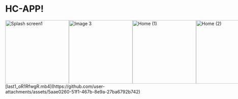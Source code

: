 # HC-APP!

<div style="display: flex; justify-content: space-around;">
  <img src="https://github.com/user-attachments/assets/3484bd85-9419-4d2f-91c0-1e32623c99be" alt="Splash screen1" width="200"/>
  <img src="https://github.com/user-attachments/assets/96907212-b9b9-4b74-8064-dfbcb63c2428" alt="Image 3" width="200"/>
  <img src="https://github.com/user-attachments/assets/0cc6d4c0-b1f1-4d42-a253-7202d747a676" alt="Home (1)" width="200"/>
  <img src="https://github.com/user-attachments/assets/48ba35cc-524e-4a45-8517-a1834d82f557" alt="Home (2)" width="200"/>
  <img src="https://github.com/user-attachments/assets/89c1bdd2-d2b4-4028-ba80-a2028f4eb425" alt="Home (3)" width="200"/>
</div>
[last1_oR1RfwgR.mb4](https://github.com/user-attachments/assets/5aae0260-51f1-467b-8e9a-27ba6792b742)


